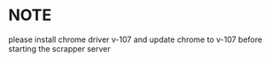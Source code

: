 # NOTE

please install chrome driver v-107 and update chrome to v-107 before starting the scrapper server